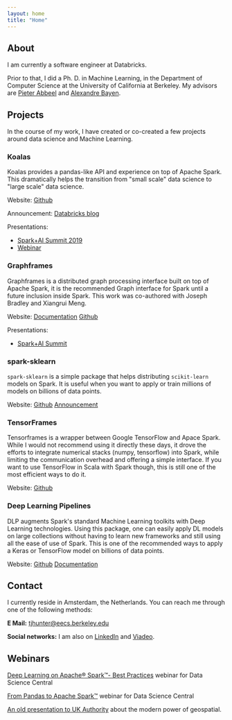 ```yaml
---
layout: home
title: "Home"
---
```


## About

I am currently a software engineer at Databricks.

Prior to that, I did a Ph. D. in Machine Learning, in the 
Department of Computer Science at the
University of California at Berkeley. My advisors are [Pieter Abbeel](http://www.cs.berkeley.edu/%7Epabbeel/) and [Alexandre Bayen](http://lagrange.ce.berkeley.edu/bayen/).

## Projects

In the course of my work, I have created or co-created a few projects around data science and Machine Learning.


### Koalas

Koalas provides a pandas-like API and experience on top of Apache Spark. This dramatically helps the transition from "small scale" data science to "large scale" data science.

Website: [Github](https://github.com/databricks/koalas)

Announcement: [Databricks blog](https://databricks.com/blog/2019/04/24/koalas-easy-transition-from-pandas-to-apache-spark.html)

Presentations:
 - [Spark+AI Summit 2019]()
 - [Webinar](https://vimeo.com/345979096)

 
### Graphframes

Graphframes is a distributed graph processing interface built on top of Apache Spark, it is the recommended Graph interface for Spark until a future inclusion inside Spark. This work was co-authored with Joseph Bradley and Xiangrui Meng.

Website: [Documentation](http://graphframes.github.io/graphframes/docs/_site/index.html) [Github](https://github.com/graphframes/graphframes)

Presentations:
- [Spark+AI Summit]()

### spark-sklearn

`spark-sklearn` is a simple package that helps distributing `scikit-learn` models on Spark. It is useful when you want to apply or train millions of models on billions of data points.

Website: [Github](https://github.com/databricks/spark-sklearn) [Announcement](https://databricks.com/blog/2016/02/08/auto-scaling-scikit-learn-with-apache-spark.html)


### TensorFrames

Tensorframes is a wrapper between Google TensorFlow and Apace Spark. While I would not recommend using it directly these days, it drove the efforts to integrate numerical stacks (numpy, tensorflow) into Spark, while limiting the communication overhead and offering a simple interface. If you want to use TensorFlow in Scala with Spark though, this is still one of the most efficient ways to do it.

Website: [Github](https://github.com/databricks/tensorframes)


### Deep Learning Pipelines

DLP augments Spark's standard Machine Learning toolkits with Deep Learning technologies. Using this package, one can easily apply DL models on large collections without having to learn new frameworks and still using all the ease of use of Spark. This is one of the recommended ways to apply a Keras or TensorFlow model on billions of data points.

Website: [Github](https://github.com/databricks/spark-deep-learning)  [Documentation](https://databricks.github.io/spark-deep-learning/docs/_site/index.html)


## Contact

I currently reside in Amsterdam, the Netherlands. You can reach me through one of the following methods:


**E Mail:**
tjhunter@eecs.berkeley.edu


**Social networks:**
I am also on [LinkedIn](http://www.linkedin.com/in/timotheehunter) and [Viadeo](http://www.viadeo.com/en/profile/timothee.hunter).


## Webinars

[Deep Learning on Apache® Spark™- Best Practices](https://vimeo.com/235852704) webinar for Data Science Central

[From Pandas to Apache Spark™](https://vimeo.com/345979096) webinar for Data Science Central

[An old presentation to UK Authority](https://vimeo.com/296648633) about the modern power of geospatial.

